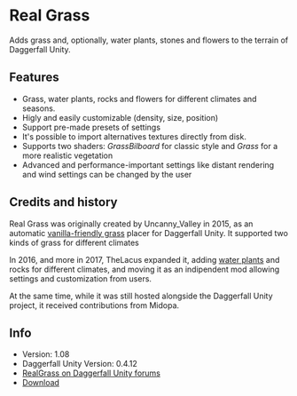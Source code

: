 # Real Grass
Adds grass and, optionally, water plants, stones and flowers to the terrain of Daggerfall Unity.

## Features
+ Grass, water plants, rocks and flowers for different climates and seasons.
+ Higly and easily customizable (density, size, position)
+ Support pre-made presets of settings
+ It's possible to import alternatives textures directly from disk.
+ Supports two shaders: _GrassBilboard_ for classic style and _Grass_ for a more realistic vegetation
+ Advanced and performance-important settings like distant rendering and wind settings can be changed by the user

## Credits and history
Real Grass was originally created by Uncanny_Valley in 2015, as an automatic [vanilla-friendly grass](2015) placer for Daggerfall Unity. It supported two kinds of grass for different climates

In 2016, and more in 2017, TheLacus expanded it, adding [water plants](https://i.imgur.com/xoAoh61.png) and rocks for different climates, and moving it as an indipendent mod allowing settings and customization from users.

At the same time, while it was still hosted alongside the Daggerfall Unity project, it received contributions from Midopa.

## Info
+ Version: 1.08
+ Daggerfall Unity Version: 0.4.12
+ [RealGrass on Daggerfall Unity forums](http://forums.dfworkshop.net/viewtopic.php?f=14&t=17)
+ [Download](http://forums.dfworkshop.net/viewtopic.php?f=22&t=456)
